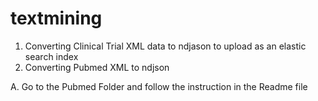 # textmining

1. Converting Clinical Trial XML data to ndjason to upload as an elastic search index
2. Converting Pubmed XML to ndjson

  A. Go to the Pubmed Folder and follow the instruction in the Readme file
